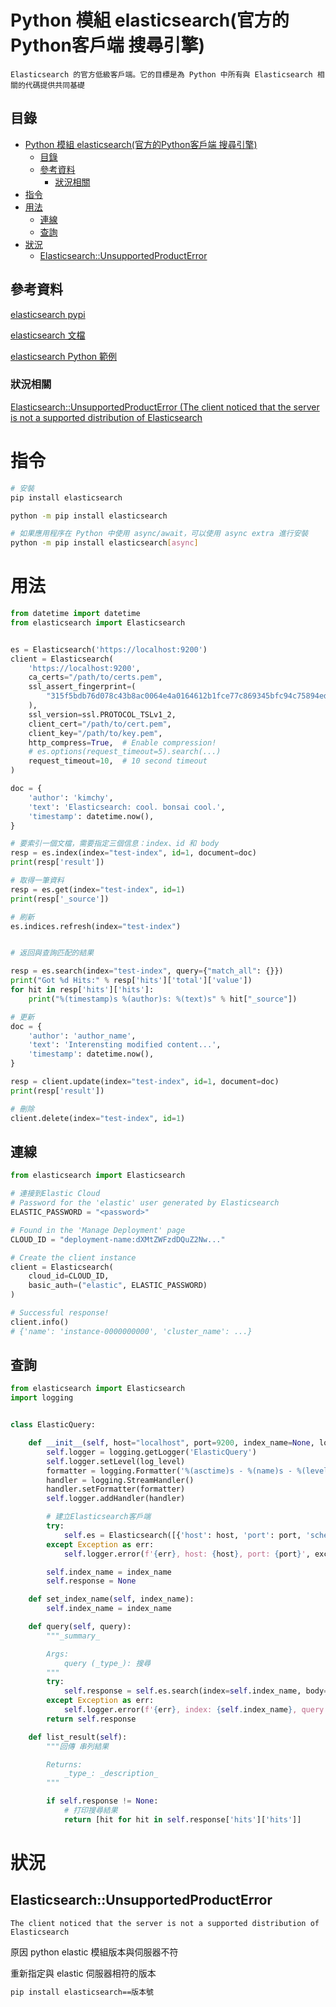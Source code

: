 # Python 模組 elasticsearch(官方的Python客戶端 搜尋引擎)

```
Elasticsearch 的官方低級客戶端。它的目標是為 Python 中所有與 Elasticsearch 相關的代碼提供共同基礎
```

## 目錄

- [Python 模組 elasticsearch(官方的Python客戶端 搜尋引擎)](#python-模組-elasticsearch官方的python客戶端-搜尋引擎)
  - [目錄](#目錄)
  - [參考資料](#參考資料)
    - [狀況相關](#狀況相關)
- [指令](#指令)
- [用法](#用法)
  - [連線](#連線)
  - [查詢](#查詢)
- [狀況](#狀況)
  - [Elasticsearch::UnsupportedProductError](#elasticsearchunsupportedproducterror)

## 參考資料

[elasticsearch pypi](https://pypi.org/project/elasticsearch/)

[elasticsearch 文檔](https://elasticsearch-py.readthedocs.io/en/v8.3.2/)

[elasticsearch Python 範例](https://www.elastic.co/guide/en/elasticsearch/client/python-api/current/examples.html)

### 狀況相關

[Elasticsearch::UnsupportedProductError (The client noticed that the server is not a supported distribution of Elasticsearch](https://stackoverflow.com/questions/68762774/elasticsearchunsupportedproducterror-the-client-noticed-that-the-server-is-no)

# 指令

```bash
# 安裝
pip install elasticsearch

python -m pip install elasticsearch

# 如果應用程序在 Python 中使用 async/await，可以使用 async extra 進行安裝
python -m pip install elasticsearch[async]
```

# 用法

```Python
from datetime import datetime
from elasticsearch import Elasticsearch


es = Elasticsearch('https://localhost:9200')
client = Elasticsearch(
	'https://localhost:9200',
	ca_certs="/path/to/certs.pem",
	ssl_assert_fingerprint=(
        "315f5bdb76d078c43b8ac0064e4a0164612b1fce77c869345bfc94c75894edd3"
    ),
	ssl_version=ssl.PROTOCOL_TSLv1_2,
	client_cert="/path/to/cert.pem",
    client_key="/path/to/key.pem",
	http_compress=True,  # Enable compression!
	# es.options(request_timeout=5).search(...)
	request_timeout=10,  # 10 second timeout
)

doc = {
    'author': 'kimchy',
    'text': 'Elasticsearch: cool. bonsai cool.',
    'timestamp': datetime.now(),
}

# 要索引一個文檔，需要指定三個信息：index、id 和 body
resp = es.index(index="test-index", id=1, document=doc)
print(resp['result'])

# 取得一筆資料
resp = es.get(index="test-index", id=1)
print(resp['_source'])

# 刷新
es.indices.refresh(index="test-index")


# 返回與查詢匹配的結果

resp = es.search(index="test-index", query={"match_all": {}})
print("Got %d Hits:" % resp['hits']['total']['value'])
for hit in resp['hits']['hits']:
    print("%(timestamp)s %(author)s: %(text)s" % hit["_source"])

# 更新
doc = {
    'author': 'author_name',
    'text': 'Interensting modified content...',
    'timestamp': datetime.now(),
}

resp = client.update(index="test-index", id=1, document=doc)
print(resp['result'])

# 刪除
client.delete(index="test-index", id=1)
```

## 連線

```Python
from elasticsearch import Elasticsearch

# 連接到Elastic Cloud
# Password for the 'elastic' user generated by Elasticsearch
ELASTIC_PASSWORD = "<password>"

# Found in the 'Manage Deployment' page
CLOUD_ID = "deployment-name:dXMtZWFzdDQuZ2Nw..."

# Create the client instance
client = Elasticsearch(
    cloud_id=CLOUD_ID,
    basic_auth=("elastic", ELASTIC_PASSWORD)
)

# Successful response!
client.info()
# {'name': 'instance-0000000000', 'cluster_name': ...}
```

## 查詢

```Python
from elasticsearch import Elasticsearch
import logging


class ElasticQuery:

    def __init__(self, host="localhost", port=9200, index_name=None, log_level="DEBUG", scheme='http') -> None:
        self.logger = logging.getLogger('ElasticQuery')
        self.logger.setLevel(log_level)
        formatter = logging.Formatter('%(asctime)s - %(name)s - %(levelname)s - %(message)s')
        handler = logging.StreamHandler()
        handler.setFormatter(formatter)
        self.logger.addHandler(handler)

        # 建立Elasticsearch客戶端
        try:
            self.es = Elasticsearch([{'host': host, 'port': port, 'scheme': scheme}])
        except Exception as err:
            self.logger.error(f'{err}, host: {host}, port: {port}', exc_info=True)

        self.index_name = index_name
        self.response = None

    def set_index_name(self, index_name):
        self.index_name = index_name

    def query(self, query):
        """_summary_

        Args:
            query (_type_): 搜尋
        """
        try:
            self.response = self.es.search(index=self.index_name, body=query)
        except Exception as err:
            self.logger.error(f'{err}, index: {self.index_name}, query: {query}', exc_info=True)
        return self.response

    def list_result(self):
        """回傳 串列結果

        Returns:
            _type_: _description_
        """

        if self.response != None:
            # 打印搜尋結果
            return [hit for hit in self.response['hits']['hits']]
```

# 狀況

## Elasticsearch::UnsupportedProductError

```
The client noticed that the server is not a supported distribution of Elasticsearch
```

原因 python elastic 模組版本與伺服器不符

重新指定與 elastic 伺服器相符的版本

```bash
pip install elasticsearch==版本號
```
